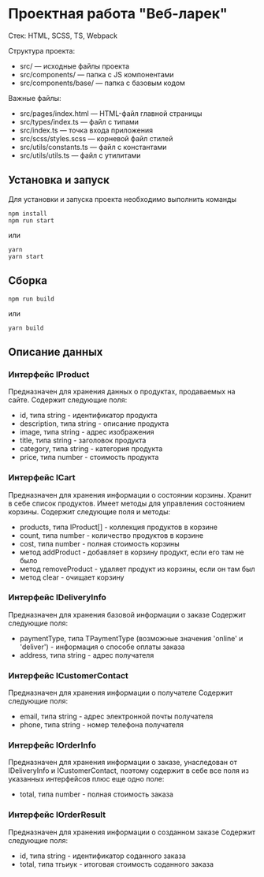 # Проектная работа "Веб-ларек"

Стек: HTML, SCSS, TS, Webpack

Структура проекта:
- src/ — исходные файлы проекта
- src/components/ — папка с JS компонентами
- src/components/base/ — папка с базовым кодом

Важные файлы:
- src/pages/index.html — HTML-файл главной страницы
- src/types/index.ts — файл с типами
- src/index.ts — точка входа приложения
- src/scss/styles.scss — корневой файл стилей
- src/utils/constants.ts — файл с константами
- src/utils/utils.ts — файл с утилитами

## Установка и запуск
Для установки и запуска проекта необходимо выполнить команды

```
npm install
npm run start
```

или

```
yarn
yarn start
```
## Сборка

```
npm run build
```

или

```
yarn build
```

## Описание данных
### Интерфейс IProduct
Предназначен для хранения данных о продуктах, продаваемых на сайте. 
Содержит следующие поля:
- id, типа string - идентификатор продукта
- description, типа string - описание продукта
- image, типа string - адрес изображения
- title, типа string - заголовок продукта
- category, типа string - категория продукта
- price, типа number - стоимость продукта

### Интерфейс ICart
Предназначен для хранения информации о состоянии корзины. Хранит в себе список продуктов. Имеет методы для управления состоянием корзины.
Содержит следующие поля и методы:
- products, типа IProduct[] - коллекция продуктов в корзине
- count, типа number - количество продуктов в корзине
- cost, типа number - полная стоимость корзины
- метод addProduct - добавляет в корзину продукт, если его там не было
- метод removeProduct - удаляет продукт из корзины, если он там был
- метод clear - очищает корзину

### Интерфейс IDeliveryInfo
Предназначен для хранения базовой информации о заказе
Содержит следующие поля:
- paymentType, типа TPaymentType (возможные значения 'online' и 'deliver') - информация о способе оплаты заказа
- address, типа string - адрес получателя

### Интерфейс ICustomerContact
Предназначен для хранения информации о получателе
Содержит следующие поля:
- email, типа string - адрес электронной почты получателя
- phone, типа string - номер телефона получателя

### Интерфейс IOrderInfo
Предназначен для хранения информации о заказе, унаследован от IDeliveryInfo и ICustomerContact, поэтому содержит в себе все поля из указанных интерфейсов плюс еще одно поле:
- total, типа number - полная стоимость заказа

### Интерфейс IOrderResult
Предназначен для хранения информации о созданном заказе
Содержит следующие поля:
- id, типа string - идентификатор соданного заказа
- total, типа тгьиук - итоговая стоимость соданного заказа